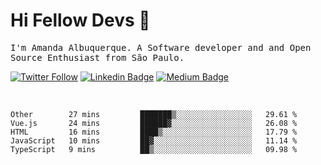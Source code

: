 # Hi Fellow Devs :wave:
   
<p>
  <samp>
    I'm Amanda Albuquerque. A Software developer and and Open Source Enthusiast from São Paulo.
  </samp>

  
  [![Twitter Follow](https://img.shields.io/twitter/follow/alalbux?style=social)](https://www.twitter.com/alalbux)
  [![Linkedin Badge](https://img.shields.io/badge/-alalbux-blue?style=flat-square&logo=Linkedin&logoColor=white&link=https://www.linkedin.com/in/alalbux/)](https://www.linkedin.com/in/alalbux/)
  [![Medium Badge](https://img.shields.io/badge/-alalbux-black?style=flat-square&logo=Medium&logoColor=white&link=https://medium.com/@alalbux)](https://medium.com/@alalbux)
</p>

  <br/>
  

<!--START_SECTION:waka-->
```text
Other        27 mins         ███████▒░░░░░░░░░░░░░░░░░   29.61 % 
Vue.js       24 mins         ██████▓░░░░░░░░░░░░░░░░░░   26.08 % 
HTML         16 mins         ████▒░░░░░░░░░░░░░░░░░░░░   17.79 % 
JavaScript   10 mins         ██▓░░░░░░░░░░░░░░░░░░░░░░   11.14 % 
TypeScript   9 mins          ██▒░░░░░░░░░░░░░░░░░░░░░░   09.98 % 
```
<!--END_SECTION:waka-->

